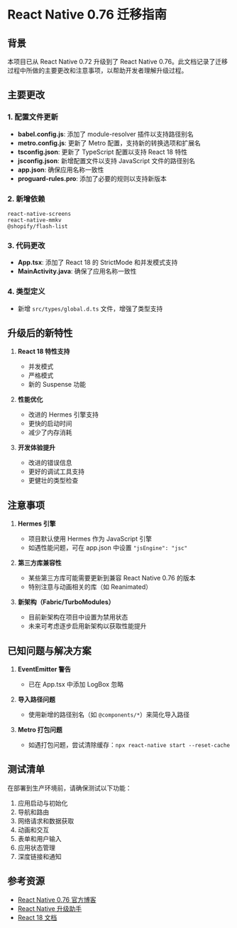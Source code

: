 # React Native 0.76 迁移指南

## 背景

本项目已从 React Native 0.72 升级到了 React Native 0.76。此文档记录了迁移过程中所做的主要更改和注意事项，以帮助开发者理解升级过程。

## 主要更改

### 1. 配置文件更新

- **babel.config.js**: 添加了 module-resolver 插件以支持路径别名
- **metro.config.js**: 更新了 Metro 配置，支持新的转换选项和扩展名
- **tsconfig.json**: 更新了 TypeScript 配置以支持 React 18 特性
- **jsconfig.json**: 新增配置文件以支持 JavaScript 文件的路径别名
- **app.json**: 确保应用名称一致性
- **proguard-rules.pro**: 添加了必要的规则以支持新版本

### 2. 新增依赖

```
react-native-screens
react-native-mmkv
@shopify/flash-list
```

### 3. 代码更改

- **App.tsx**: 添加了 React 18 的 StrictMode 和并发模式支持
- **MainActivity.java**: 确保了应用名称一致性

### 4. 类型定义

- 新增 `src/types/global.d.ts` 文件，增强了类型支持

## 升级后的新特性

1. **React 18 特性支持**
   - 并发模式
   - 严格模式
   - 新的 Suspense 功能

2. **性能优化**
   - 改进的 Hermes 引擎支持
   - 更快的启动时间
   - 减少了内存消耗

3. **开发体验提升**
   - 改进的错误信息
   - 更好的调试工具支持
   - 更健壮的类型检查

## 注意事项

1. **Hermes 引擎**
   - 项目默认使用 Hermes 作为 JavaScript 引擎
   - 如遇性能问题，可在 app.json 中设置 `"jsEngine": "jsc"`

2. **第三方库兼容性**
   - 某些第三方库可能需要更新到兼容 React Native 0.76 的版本
   - 特别注意与动画相关的库（如 Reanimated）

3. **新架构（Fabric/TurboModules）**
   - 目前新架构在项目中设置为禁用状态
   - 未来可考虑逐步启用新架构以获取性能提升

## 已知问题与解决方案

1. **EventEmitter 警告**
   - 已在 App.tsx 中添加 LogBox 忽略

2. **导入路径问题**
   - 使用新增的路径别名（如 `@components/*`）来简化导入路径

3. **Metro 打包问题**
   - 如遇打包问题，尝试清除缓存：`npx react-native start --reset-cache`

## 测试清单

在部署到生产环境前，请确保测试以下功能：

1. 应用启动与初始化
2. 导航和路由
3. 网络请求和数据获取
4. 动画和交互
5. 表单和用户输入
6. 应用状态管理
7. 深度链接和通知

## 参考资源

- [React Native 0.76 官方博客](https://reactnative.dev/blog/2024/03/13/0.76)
- [React Native 升级助手](https://react-native-community.github.io/upgrade-helper/)
- [React 18 文档](https://react.dev/) 